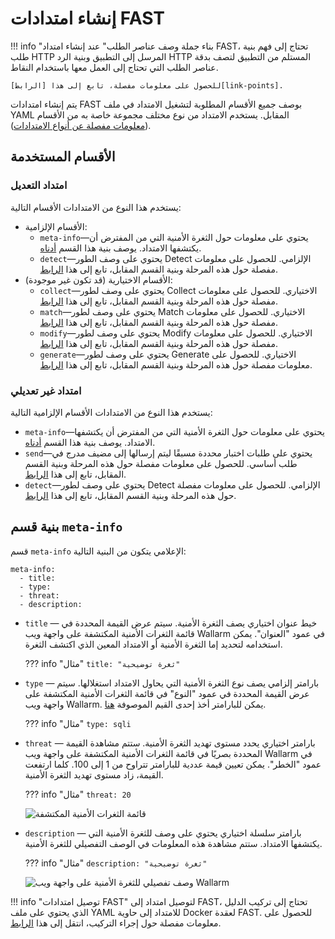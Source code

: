[link-points]:          points/intro.md
[link-detect]:          detect/phase-detect.md
[link-collect]:         phase-collect.md
[link-match]:           phase-match.md
[link-modify]:          phase-modify.md
[link-send]:            phase-send.md
[link-generate]:        phase-generate.md
[link-extensions]:      using-extension.md
[link-ext-logic]:       logic.md
[link-vuln-list]:       ../vuln-list.md

[img-vulns]:            ../../images/fast/dsl/en/create-extension/vulnerabilities.png
[img-vuln-details]:     ../../images/fast/dsl/en/create-extension/vuln_details.png

[anchor-meta-info]:     #structure-of-the-meta-info-section

# إنشاء امتدادات FAST

!!! info "بناء جملة وصف عناصر الطلب"
    عند إنشاء امتداد FAST، تحتاج إلى فهم بنية طلب HTTP المرسل إلى التطبيق وبنية الرد HTTP المستلم من التطبيق لتصف بدقة عناصر الطلب التي تحتاج إلى العمل معها باستخدام النقاط.

    للحصول على معلومات مفصلة، تابع إلى هذا [الرابط][link-points].

يتم إنشاء امتدادات FAST بوصف جميع الأقسام المطلوبة لتشغيل الامتداد في ملف YAML المقابل. يستخدم الامتداد من نوع مختلف مجموعة خاصة به من الأقسام ([معلومات مفصلة عن أنواع الامتدادات][link-ext-logic]).

## الأقسام المستخدمة

### امتداد التعديل

يستخدم هذا النوع من الامتدادات الأقسام التالية:
* الأقسام الإلزامية:
    * `meta-info`—يحتوي على معلومات حول الثغرة الأمنية التي من المفترض أن يكتشفها الامتداد. يوصف بنية هذا القسم [أدناه][anchor-meta-info].
    * `detect`—يحتوي على وصف الطور Detect الإلزامي. للحصول على معلومات مفصلة حول هذه المرحلة وبنية القسم المقابل، تابع إلى هذا [الرابط][link-detect].
* الأقسام الاختيارية (قد تكون غير موجودة):
    * `collect`—يحتوي على وصف لطور Collect الاختياري. للحصول على معلومات مفصلة حول هذه المرحلة وبنية القسم المقابل، تابع إلى هذا [الرابط][link-collect].
    * `match`—يحتوي على وصف لطور Match الاختياري. للحصول على معلومات مفصلة حول هذه المرحلة وبنية القسم المقابل، تابع إلى هذا [الرابط][link-match].
    * `modify`—يحتوي على وصف لطور Modify الاختياري. للحصول على معلومات مفصلة حول هذه المرحلة وبنية القسم المقابل، تابع إلى هذا [الرابط][link-modify].
    * `generate`—يحتوي على وصف لطور Generate الاختياري. للحصول على معلومات مفصلة حول هذه المرحلة وبنية القسم المقابل، تابع إلى هذا [الرابط][link-generate].

### امتداد غير تعديلي

يستخدم هذا النوع من الامتدادات الأقسام الإلزامية التالية:
* `meta-info`—يحتوي على معلومات حول الثغرة الأمنية التي من المفترض أن يكتشفها الامتداد. يوصف بنية هذا القسم [أدناه][anchor-meta-info].
* `send`—يحتوي على طلبات اختبار محددة مسبقًا ليتم إرسالها إلى مضيف مدرج في طلب أساسي. للحصول على معلومات مفصلة حول هذه المرحلة وبنية القسم المقابل، تابع إلى هذا [الرابط][link-send].
* `detect`—يحتوي على وصف لطور Detect الإلزامي. للحصول على معلومات مفصلة حول هذه المرحلة وبنية القسم المقابل، تابع إلى هذا [الرابط][link-detect].

## بنية قسم `meta-info`

قسم `meta-info` الإعلامي يتكون من البنية التالية:

```
meta-info:
  - title:
  - type:
  - threat:
  - description:
```

* `title` — خيط عنوان اختياري يصف الثغرة الأمنية. سيتم عرض القيمة المحددة في قائمة الثغرات الأمنية المكتشفة على واجهة ويب Wallarm في عمود "العنوان". يمكن استخدامه لتحديد إما الثغرة الأمنية أو الامتداد المعين الذي اكتشف الثغرة.

    ??? info "مثال"
        `title: "ثغرة توضيحية"`

* `type` — بارامتر إلزامي يصف نوع الثغرة الأمنية التي يحاول الامتداد استغلالها. سيتم عرض القيمة المحددة في عمود "النوع" في قائمة الثغرات الأمنية المكتشفة على واجهة ويب Wallarm. يمكن للبارامتر أخذ إحدى القيم الموصوفة [هنا][link-vuln-list].
   
    ??? info "مثال"
        `type: sqli`    

* `threat` — بارامتر اختياري يحدد مستوى تهديد الثغرة الأمنية. ستتم مشاهدة القيمة المحددة بصريًا في قائمة الثغرات الأمنية المكتشفة على واجهة ويب Wallarm في عمود "الخطر". يمكن تعيين قيمة عددية للبارامتر تتراوح من 1 إلى 100. كلما ارتفعت القيمة، زاد مستوى تهديد الثغرة الأمنية.

    ??? info "مثال"
        `threat: 20`
    
    ![قائمة الثغرات الأمنية المكتشفة][img-vulns]

* `description` — بارامتر سلسلة اختياري يحتوي على وصف للثغرة الأمنية التي يكتشفها الامتداد. ستتم مشاهدة هذه المعلومات في الوصف التفصيلي للثغرة الأمنية.
    
    ??? info "مثال"
        `description: "ثغرة توضيحية"`    
    
    ![وصف تفصيلي للثغرة الأمنية على واجهة ويب Wallarm][img-vuln-details]

!!! info "توصيل امتدادات FAST"
    لتوصيل امتداد إلى FAST، تحتاج إلى تركيب الدليل الذي يحتوي على ملف YAML للامتداد إلى حاوية Docker لعقدة FAST. للحصول على معلومات مفصلة حول إجراء التركيب، انتقل إلى هذا [الرابط][link-extensions].